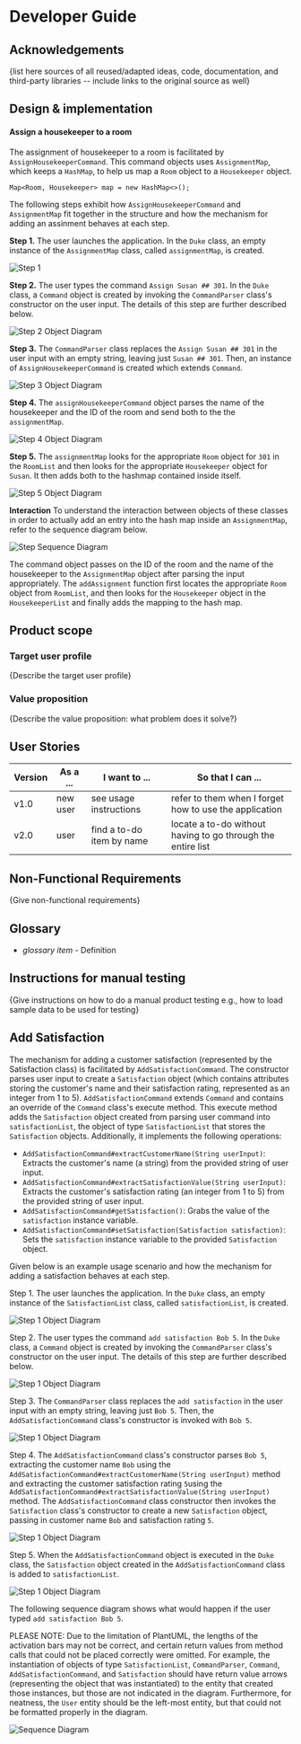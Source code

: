 # Developer Guide

## Acknowledgements

{list here sources of all reused/adapted ideas, code, documentation, and third-party libraries -- include links to the original source as well}

## Design & implementation

#### Assign a housekeeper to a room
The assignment of housekeeper to a room is facilitated by `AssignHousekeeperCommand`. This command objects uses `AssignmentMap`, which keeps a `HashMap`, to help us map a `Room` object to a `Housekeeper` object. 

``
Map<Room, Housekeeper> map = new HashMap<>();
``

The following steps exhibit how `AssignHousekeeperCommand` 
and `AssignmentMap` fit together in the structure and how the mechanism for adding an assinment behaves at each step.

__Step 1.__ The user launches the application. In the `Duke` class, an empty instance of the `AssignmentMap` class,
called `assignmentMap`, is created.

![Step 1](team/aiman_assignment/step1.png)

__Step 2.__ The user types the command `Assign Susan ## 301`. In the `Duke` class, a `Command` object
is created by invoking the `CommandParser` class's constructor on the user input. The details of this
step are further described below.

![Step 2 Object Diagram](team/aiman_assignment/step2.png)

__Step 3.__ The `CommandParser` class replaces the `Assign Susan ## 301` in the user input with an empty string,
leaving just `Susan ## 301`. Then, an instance of `AssignHousekeeperCommand` is created which extends `Command`.

![Step 3 Object Diagram](team/aiman_assignment/step3.png)

__Step 4.__ The `assignHousekeeperCommand` object parses the name of the housekeeper and the ID of the room and send both to the the `assignmentMap`.

![Step 4 Object Diagram](team/aiman_assignment/step4.png)

__Step 5.__ The `assignmentMap` looks for the appropriate `Room` object for `301` in the `RoomList` and then looks for the appropriate `Housekeeper` object for `Susan`. It then adds both to the hashmap contained inside itself.

![Step 5 Object Diagram](team/aiman_assignment/step5.png)

__Interaction__ To understand the interaction between objects of these classes in order to actually add an entry into the hash map inside an `AssignmentMap`, refer to the sequence diagram below.

![Step Sequence Diagram](team/aiman_assignment/sequence.png)

The command object passes on the ID of the room and the name of the housekeeper to the `AssignmentMap` object after parsing the input appropriately. The `addAssignment` function first locates the appropriate `Room` object from `RoomList`, and then looks for the `Housekeeper` object in the `HousekeeperList` and finally adds the mapping to the hash map.

## Product scope
### Target user profile

{Describe the target user profile}

### Value proposition

{Describe the value proposition: what problem does it solve?}

## User Stories

|Version| As a ... | I want to ... | So that I can ...|
|--------|----------|---------------|------------------|
|v1.0|new user|see usage instructions|refer to them when I forget how to use the application|
|v2.0|user|find a to-do item by name|locate a to-do without having to go through the entire list|

## Non-Functional Requirements

{Give non-functional requirements}

## Glossary

* *glossary item* - Definition

## Instructions for manual testing

{Give instructions on how to do a manual product testing e.g., how to load sample data to be used for testing}

## Add Satisfaction

The mechanism for adding a customer satisfaction (represented by the Satisfaction class) is facilitated
by `AddSatisfactionCommand`. The constructor parses user input to create a `Satisfaction` object (which contains
attributes storing the customer's name and their satisfaction rating, represented as an integer from 1 to 5). 
`AddSatisfactionCommand` extends `Command` and contains an override of the `Command` class's execute method.
This execute method adds the `Satisfaction` object created from parsing user command into `satisfactionList`, the 
object of type `SatisfactionList` that stores the `Satisfaction` objects. Additionally, it implements the 
following operations:
* `AddSatisfactionCommand#extractCustomerName(String userInput)`: Extracts the customer's name (a string) from the 
   provided string of user input. 
* `AddSatisfactionCommand#extractSatisfactionValue(String userInput)`: Extracts the customer's satisfaction rating
  (an integer from 1 to 5) from the provided string of user input. 
* `AddSatisfactionCommand#getSatisfaction()`: Grabs the value of the `satisfaction` instance variable. 
* `AddSatisfactionCommand#setSatisfaction(Satisfaction satisfaction)`: Sets the `satisfaction` instance variable to the
   provided `Satisfaction` object.

Given below is an example usage scenario and how the mechanism for adding a satisfaction behaves at each step. 

Step 1. The user launches the application. In the `Duke` class, an empty instance of the `SatisfactionList` class, 
called `satisfactionList`, is created. 

![Step 1 Object Diagram](team/alinazheng_addsatisfactioncommand_uml/AlinaZheng_AddSatisfaction_Step1ObjectDiagram.png)


Step 2. The user types the command `add satisfaction Bob 5`. In the `Duke` class, a `Command` object 
is created by invoking the `CommandParser` class's constructor on the user input. The details of this 
step are further described below.

![Step 1 Object Diagram](team/alinazheng_addsatisfactioncommand_uml/AlinaZheng_AddSatisfaction_Step2ObjectDiagram.png)


Step 3. The `CommandParser` class replaces the `add satisfaction` in the user input with an empty string,
leaving just `Bob 5`. Then, the `AddSatisfactionCommand` class's constructor is invoked with `Bob 5`. 

![Step 1 Object Diagram](team/alinazheng_addsatisfactioncommand_uml/AlinaZheng_AddSatisfaction_Step3ObjectDiagram.png)

Step 4. The `AddSatisfactionCommand` class's constructor parses `Bob 5`, extracting the customer name `Bob` using the
`AddSatisfactionCommand#extractCustomerName(String userInput)` method and extracting the customer satisfaction rating 
`5`using the `AddSatisfactionCommand#extractSatisfactionValue(String userInput)` method. The `AddSatisfactionCommand` 
class constructor then invokes the `Satisfaction` class's constructor to create a new `Satisfaction` object, passing in
customer name `Bob` and satisfaction rating `5`. 

![Step 1 Object Diagram](team/alinazheng_addsatisfactioncommand_uml/AlinaZheng_AddSatisfaction_Step4ObjectDiagram.png)

Step 5. When the `AddSatisfactionCommand` object is executed in the `Duke` class, the `Satisfaction` object
created in the `AddSatisfactionCommand` class is added to `satisfactionList`. 

![Step 1 Object Diagram](team/alinazheng_addsatisfactioncommand_uml/AlinaZheng_AddSatisfaction_Step5ObjectDiagram.png)

The following sequence diagram shows what would happen if the user typed `add satisfaction Bob 5`. 

PLEASE NOTE: Due to the limitation of PlantUML, the lengths of the activation bars may not be correct, and 
certain return values from method calls that could not be placed correctly were omitted. For example, the 
instantiation of objects of type `SatisfactionList`, `CommandParser`, `Command`, `AddSatisfactionCommand`, 
and `Satisfaction` should have return value arrows (representing the object that was instantiated) to the 
entity that created those instances, but those are not indicated in the diagram. Furthermore, for neatness, the 
`User` entity should be the left-most entity, but that could not be formatted properly in the diagram. 

![Sequence Diagram](team/alinazheng_addsatisfactioncommand_uml/AlinaZheng_AddSatisfaction_SequenceDiagram.png)

